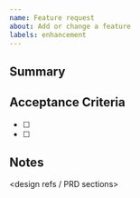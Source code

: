 ```yaml
---
name: Feature request
about: Add or change a feature
labels: enhancement
---
```


## Summary
<what to build>

## Acceptance Criteria
- [ ] <AC1>
- [ ] <AC2>

## Notes
<design refs / PRD sections>
